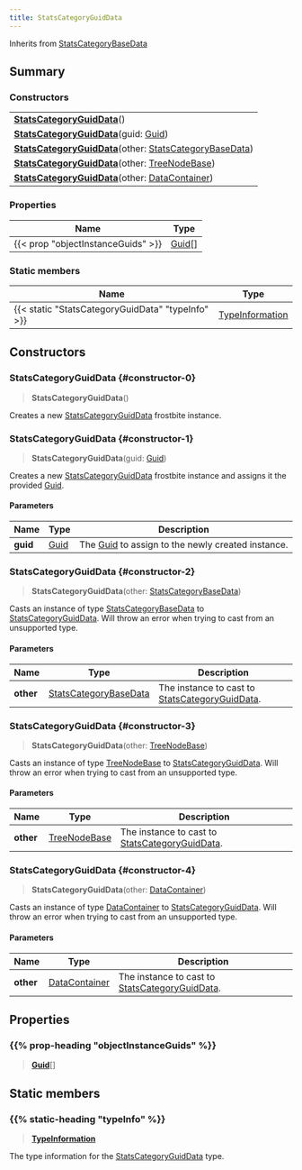 ```yaml
---
title: StatsCategoryGuidData
---
```


Inherits from [StatsCategoryBaseData](/vext/ref/fb/statscategorybasedata)

## Summary

### Constructors

|  |
| --- |
| **[StatsCategoryGuidData](#constructor-0)**() |
| **[StatsCategoryGuidData](#constructor-1)**(guid: [Guid](/vext/ref/shared/type/guid)) |
| **[StatsCategoryGuidData](#constructor-2)**(other: [StatsCategoryBaseData](/vext/ref/fb/statscategorybasedata)) |
| **[StatsCategoryGuidData](#constructor-3)**(other: [TreeNodeBase](/vext/ref/fb/treenodebase)) |
| **[StatsCategoryGuidData](#constructor-4)**(other: [DataContainer](/vext/ref/shared/type/datacontainer)) |

### Properties

| Name | Type |
| ---- | ---- |
| {{< prop "objectInstanceGuids" >}} | [Guid](/vext/ref/shared/type/guid)[] |

### Static members

| Name | Type |
| ---- | ---- |
| {{< static "StatsCategoryGuidData" "typeInfo" >}} | [TypeInformation](/vext/ref/shared/type/typeinformation) |

## Constructors

### StatsCategoryGuidData {#constructor-0}

> **StatsCategoryGuidData**()

Creates a new [StatsCategoryGuidData](/vext/ref/fb/statscategoryguiddata) frostbite instance.

### StatsCategoryGuidData {#constructor-1}

> **StatsCategoryGuidData**(guid: [Guid](/vext/ref/shared/type/guid))

Creates a new [StatsCategoryGuidData](/vext/ref/fb/statscategoryguiddata) frostbite instance and assigns it the provided [Guid](/vext/ref/shared/type/guid).

#### Parameters

| Name | Type | Description |
| ---- | ---- | ----------- |
| **guid** | [Guid](/vext/ref/shared/type/guid) | The [Guid](/vext/ref/shared/type/guid) to assign to the newly created instance. |

### StatsCategoryGuidData {#constructor-2}

> **StatsCategoryGuidData**(other: [StatsCategoryBaseData](/vext/ref/fb/statscategorybasedata))

Casts an instance of type [StatsCategoryBaseData](/vext/ref/fb/statscategorybasedata) to [StatsCategoryGuidData](/vext/ref/fb/statscategoryguiddata). Will throw an error when trying to cast from an unsupported type.

#### Parameters

| Name | Type | Description |
| ---- | ---- | ----------- |
| **other** | [StatsCategoryBaseData](/vext/ref/fb/statscategorybasedata) | The instance to cast to [StatsCategoryGuidData](/vext/ref/fb/statscategoryguiddata). |

### StatsCategoryGuidData {#constructor-3}

> **StatsCategoryGuidData**(other: [TreeNodeBase](/vext/ref/fb/treenodebase))

Casts an instance of type [TreeNodeBase](/vext/ref/fb/treenodebase) to [StatsCategoryGuidData](/vext/ref/fb/statscategoryguiddata). Will throw an error when trying to cast from an unsupported type.

#### Parameters

| Name | Type | Description |
| ---- | ---- | ----------- |
| **other** | [TreeNodeBase](/vext/ref/fb/treenodebase) | The instance to cast to [StatsCategoryGuidData](/vext/ref/fb/statscategoryguiddata). |

### StatsCategoryGuidData {#constructor-4}

> **StatsCategoryGuidData**(other: [DataContainer](/vext/ref/shared/type/datacontainer))

Casts an instance of type [DataContainer](/vext/ref/shared/type/datacontainer) to [StatsCategoryGuidData](/vext/ref/fb/statscategoryguiddata). Will throw an error when trying to cast from an unsupported type.

#### Parameters

| Name | Type | Description |
| ---- | ---- | ----------- |
| **other** | [DataContainer](/vext/ref/shared/type/datacontainer) | The instance to cast to [StatsCategoryGuidData](/vext/ref/fb/statscategoryguiddata). |

## Properties

### {{% prop-heading "objectInstanceGuids" %}}

> **[Guid](/vext/ref/shared/type/guid)**[]

## Static members

### {{% static-heading "typeInfo" %}}

> **[TypeInformation](/vext/ref/shared/type/typeinformation)**

The type information for the [StatsCategoryGuidData](/vext/ref/fb/statscategoryguiddata) type.

